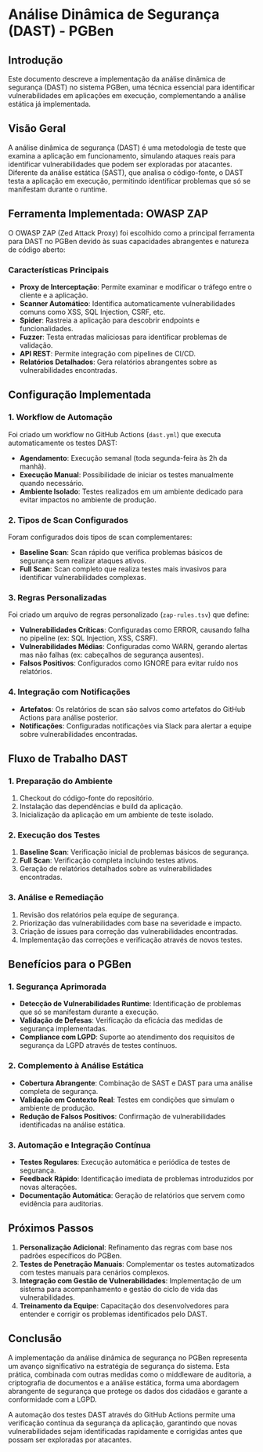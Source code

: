 # Análise Dinâmica de Segurança (DAST) - PGBen

## Introdução

Este documento descreve a implementação da análise dinâmica de segurança (DAST) no sistema PGBen, uma técnica essencial para identificar vulnerabilidades em aplicações em execução, complementando a análise estática já implementada.

## Visão Geral

A análise dinâmica de segurança (DAST) é uma metodologia de teste que examina a aplicação em funcionamento, simulando ataques reais para identificar vulnerabilidades que podem ser exploradas por atacantes. Diferente da análise estática (SAST), que analisa o código-fonte, o DAST testa a aplicação em execução, permitindo identificar problemas que só se manifestam durante o runtime.

## Ferramenta Implementada: OWASP ZAP

O OWASP ZAP (Zed Attack Proxy) foi escolhido como a principal ferramenta para DAST no PGBen devido às suas capacidades abrangentes e natureza de código aberto:

### Características Principais

- **Proxy de Interceptação**: Permite examinar e modificar o tráfego entre o cliente e a aplicação.
- **Scanner Automático**: Identifica automaticamente vulnerabilidades comuns como XSS, SQL Injection, CSRF, etc.
- **Spider**: Rastreia a aplicação para descobrir endpoints e funcionalidades.
- **Fuzzer**: Testa entradas maliciosas para identificar problemas de validação.
- **API REST**: Permite integração com pipelines de CI/CD.
- **Relatórios Detalhados**: Gera relatórios abrangentes sobre as vulnerabilidades encontradas.

## Configuração Implementada

### 1. Workflow de Automação

Foi criado um workflow no GitHub Actions (`dast.yml`) que executa automaticamente os testes DAST:

- **Agendamento**: Execução semanal (toda segunda-feira às 2h da manhã).
- **Execução Manual**: Possibilidade de iniciar os testes manualmente quando necessário.
- **Ambiente Isolado**: Testes realizados em um ambiente dedicado para evitar impactos no ambiente de produção.

### 2. Tipos de Scan Configurados

Foram configurados dois tipos de scan complementares:

- **Baseline Scan**: Scan rápido que verifica problemas básicos de segurança sem realizar ataques ativos.
- **Full Scan**: Scan completo que realiza testes mais invasivos para identificar vulnerabilidades complexas.

### 3. Regras Personalizadas

Foi criado um arquivo de regras personalizado (`zap-rules.tsv`) que define:

- **Vulnerabilidades Críticas**: Configuradas como ERROR, causando falha no pipeline (ex: SQL Injection, XSS, CSRF).
- **Vulnerabilidades Médias**: Configuradas como WARN, gerando alertas mas não falhas (ex: cabeçalhos de segurança ausentes).
- **Falsos Positivos**: Configurados como IGNORE para evitar ruído nos relatórios.

### 4. Integração com Notificações

- **Artefatos**: Os relatórios de scan são salvos como artefatos do GitHub Actions para análise posterior.
- **Notificações**: Configuradas notificações via Slack para alertar a equipe sobre vulnerabilidades encontradas.

## Fluxo de Trabalho DAST

### 1. Preparação do Ambiente

1. Checkout do código-fonte do repositório.
2. Instalação das dependências e build da aplicação.
3. Inicialização da aplicação em um ambiente de teste isolado.

### 2. Execução dos Testes

1. **Baseline Scan**: Verificação inicial de problemas básicos de segurança.
2. **Full Scan**: Verificação completa incluindo testes ativos.
3. Geração de relatórios detalhados sobre as vulnerabilidades encontradas.

### 3. Análise e Remediação

1. Revisão dos relatórios pela equipe de segurança.
2. Priorização das vulnerabilidades com base na severidade e impacto.
3. Criação de issues para correção das vulnerabilidades encontradas.
4. Implementação das correções e verificação através de novos testes.

## Benefícios para o PGBen

### 1. Segurança Aprimorada

- **Detecção de Vulnerabilidades Runtime**: Identificação de problemas que só se manifestam durante a execução.
- **Validação de Defesas**: Verificação da eficácia das medidas de segurança implementadas.
- **Compliance com LGPD**: Suporte ao atendimento dos requisitos de segurança da LGPD através de testes contínuos.

### 2. Complemento à Análise Estática

- **Cobertura Abrangente**: Combinação de SAST e DAST para uma análise completa de segurança.
- **Validação em Contexto Real**: Testes em condições que simulam o ambiente de produção.
- **Redução de Falsos Positivos**: Confirmação de vulnerabilidades identificadas na análise estática.

### 3. Automação e Integração Contínua

- **Testes Regulares**: Execução automática e periódica de testes de segurança.
- **Feedback Rápido**: Identificação imediata de problemas introduzidos por novas alterações.
- **Documentação Automática**: Geração de relatórios que servem como evidência para auditorias.

## Próximos Passos

1. **Personalização Adicional**: Refinamento das regras com base nos padrões específicos do PGBen.
2. **Testes de Penetração Manuais**: Complementar os testes automatizados com testes manuais para cenários complexos.
3. **Integração com Gestão de Vulnerabilidades**: Implementação de um sistema para acompanhamento e gestão do ciclo de vida das vulnerabilidades.
4. **Treinamento da Equipe**: Capacitação dos desenvolvedores para entender e corrigir os problemas identificados pelo DAST.

## Conclusão

A implementação da análise dinâmica de segurança no PGBen representa um avanço significativo na estratégia de segurança do sistema. Esta prática, combinada com outras medidas como o middleware de auditoria, a criptografia de documentos e a análise estática, forma uma abordagem abrangente de segurança que protege os dados dos cidadãos e garante a conformidade com a LGPD.

A automação dos testes DAST através do GitHub Actions permite uma verificação contínua da segurança da aplicação, garantindo que novas vulnerabilidades sejam identificadas rapidamente e corrigidas antes que possam ser exploradas por atacantes.
